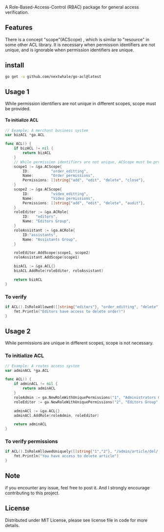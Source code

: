 A Role-Based-Access-Control (RBAC) package for general access verification.

## Features
There is a concept "scope"(ACScope) , which is similar to "resource" in some other ACL library. It is necessary when permission identifiers are not unique, and is ignorable when permission identifiers are unique.

## install
```bash
go get -u github.com/nextwhale/go-acl@latest
```
## Usage 1
While permission identifiers are not unique in different scopes, scope must be provided.

#### To initialize ACL
```go
// Example: A merchant business system
var bizACL *ga.ACL

func ACL() {
    if bizACL != nil {
        return bizACL
    }
	// While permission identifiers are not unique, ACScope must be provided
	scope1 := &ga.ACScope{
		ID:          "order_editting",
		Name:        "Order permissions",
		Permissions: []string{"add", "edit", "delete", "close"},
	}
	scope2 := &ga.ACScope{
		ID:          "video_editting",
		Name:        "Video permissions",
		Permissions: []string{"add", "edit", "delete", "audit"},
	}
	roleEditor := &ga.ACRole{
		ID:   "editors",
		Name: "Editors Group",
	}
	roleAssistant := &ga.ACRole{
		ID:"assistants",
		Name: "Assistants Group",
	}

	roleEditor.AddScope(scope1, scope2)
	roleAssistant.AddScope(scope1)

	bizACL := &ga.ACL{}
	bizACL.AddRole(roleEditor, roleAssistant)

    return bizACL
}
```

### To verify
```go
if ACL().IsRoleAllowed([]string{"editors"}, "order_editting", "delete") {
    fmt.Println("Editors have access to delete order!")
}
```


## Usage 2
While permissions are unique in different scopes, scope is not necessary.

### To initialize ACL
```go
// Example: A routes access system
var adminACL *ga.ACL

func ACL() {
    if adminACL != nil {
        return adminACL
    }
    roleAdmin := ga.NewRoleWithUniquePermissions("1", "Administrators Group", []string{"/admin/admin/list", "/admin/admin/edit/:id", "/admin/admin/del/:id"})
    roleEditor := ga.NewRoleWithUniquePermissions("2", "Editors Group", []string{"/admin/article/list", "/admin/article/edit/:id", "/admin/article/del/:id"})

	adminACl := &ga.ACL{}
	adminACl.AddRole(roleAdmin, roleEditor)

    return adminACL
}
```

### To verify permissions
```go
if ACL().IsRoleAllowedUniquely([]string{"1","2"}, "/admin/article/del/:id") {
    fmt.Println("You have access to delete article")
}
```

## Note
if you encounter any issue, feel free to post it. 
And I strongly encourage contributing to this project.

## License
Distributed under MIT License, please see license file in code for more details.
